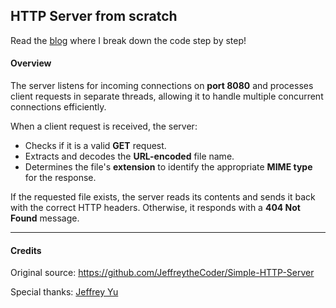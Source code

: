## HTTP Server from scratch
Read the [blog](https://www.puang.in/blog/http-server) where I break down the code step by step!

#### Overview
The server listens for incoming connections on **port 8080** and processes client requests in separate threads, allowing it to handle multiple concurrent connections efficiently.

When a client request is received, the server:
- Checks if it is a valid **GET** request.
- Extracts and decodes the **URL-encoded** file name.
- Determines the file's **extension** to identify the appropriate **MIME type** for the response.

If the requested file exists, the server reads its contents and sends it back with the correct HTTP headers. Otherwise, it responds with a **404 Not Found** message.

---
#### Credits
Original source: https://github.com/JeffreytheCoder/Simple-HTTP-Server

Special thanks: [Jeffrey Yu](https://github.com/JeffreytheCoder)
